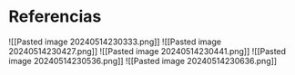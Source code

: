 # Referencias

![[Pasted image 20240514230333.png]]
![[Pasted image 20240514230427.png]]
![[Pasted image 20240514230441.png]]
![[Pasted image 20240514230536.png]]
![[Pasted image 20240514230636.png]]
